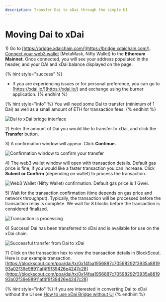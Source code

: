 ```yaml
---
description: Transfer Dai to xDai through the simple UI
---
```


# Moving Dai to xDai

1\) Go to [https://bridge.xdaichain.com/](https://bridge.xdaichain.com/). [Connect your web3 wallet](../wallets/metamask/metamask-setup.md) \(MetaMask, Nifty Wallet\) to the **Ethereum Mainnet**. Once connected, you will see your address populated in the header, and your DAI and xDai balance displayed on the page. 

{% hint style="success" %}
* If you are experiencing issues or for personal preference, you can go to [https://xdai.io/](https://xdai.io/) and exchange using the burner application.
{% endhint %}

{% hint style="info" %}
You will need some Dai to transfer \(minimum of 1 Dai\) as well as a small amount of ETH for transaction fees.
{% endhint %}

![Dai to xDai bridge interface](../../.gitbook/assets/screen-shot-2019-10-11-at-3.13.16-pm.png)

2\) Enter the amount of Dai you would like to transfer to xDai, and click the **Transfer** button.

3\) A confirmation window will appear. Click **Continue.**

![Confirmation window to confirm your transfer](../../.gitbook/assets/screen-shot-2019-10-11-at-3.13.23-pm.png)

4\) The web3 wallet window will open with transaction details. Default gas price is fine, if you would like a faster transaction you can increase. Click **Submit or Confirm** \(depending on wallet\) to process the transaction.

![Web3 Wallet \(Nifty Wallet\) confirmation. Default gas price is 1 Gwei.](../../.gitbook/assets/screen-shot-2019-10-11-at-3.13.33-pm.png)

5\) Wait for the transaction confirmation \(time depends on gas price and network throughput\). Typically, the transaction will be processed before the transaction relay is complete. We wait for 8 blocks before the transaction is considered finalized. 

![Transaction is processing](../../.gitbook/assets/screen-shot-2019-10-11-at-3.13.44-pm.png)

6\) Success! Dai has been transferred to xDai and is available for use on the xDai chain.

![Successful transfer from Dai to xDai](../../.gitbook/assets/screen-shot-2019-10-11-at-3.16.11-pm.png)

7\) Click on the transaction hex to view the transaction details in BlockScout. Here is our example transaction. [https://blockscout.com/poa/dai/tx/0x14faa1956887c70598292f3935a881993a02f39e98911af4f9f39426e4247c28](https://blockscout.com/poa/dai/tx/0x14faa1956887c70598292f3935a881993a02f39e98911af4f9f39426e4247c28)

{% hint style="info" %}
If you are interested in converting Dai to xDai without the UI see [How to use xDai Bridge without UI](https://docs.tokenbridge.net/xdai-bridge/how-to-use-xdai-bridge-without-ui) 
{% endhint %}

